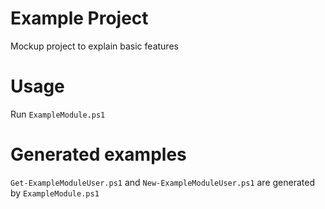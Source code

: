 # Example Project

Mockup project to explain basic features

# Usage

Run `ExampleModule.ps1`

# Generated examples

`Get-ExampleModuleUser.ps1` and `New-ExampleModuleUser.ps1` are generated by `ExampleModule.ps1`
